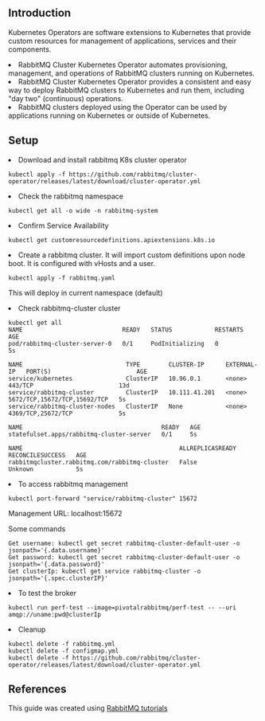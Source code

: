 ## Introduction
Kubernetes Operators are software extensions to Kubernetes that provide custom resources for management of applications, services and their components.
<li>RabbitMQ Cluster Kubernetes Operator automates provisioning, management, and operations of RabbitMQ clusters running on Kubernetes.
<li>RabbitMQ Cluster Kubernetes Operator provides a consistent and easy way to deploy RabbitMQ clusters to Kubernetes and run them, including "day two" (continuous) operations. 
<li>RabbitMQ clusters deployed using the Operator can be used by applications running on Kubernetes or outside of Kubernetes.

## Setup 
<li> Download and install rabbitmq K8s cluster operator

```
kubectl apply -f https://github.com/rabbitmq/cluster-operator/releases/latest/download/cluster-operator.yml
```

<li> Check the rabbitmq namespace 

```
kubectl get all -o wide -n rabbitmq-system
```

<li> Confirm Service Availability

```
kubectl get customresourcedefinitions.apiextensions.k8s.io
```

<li> Create a rabbitmq cluster. It will import custom definitions upon node boot. It is configured with vHosts and a user.

```
kubectl apply -f rabbitmq.yaml
```

This will deploy in current namespace (default)

<li> Check rabbitmq-cluster cluster

```
kubectl get all
NAME                            READY   STATUS            RESTARTS   AGE
pod/rabbitmq-cluster-server-0   0/1     PodInitializing   0          5s      

NAME                             TYPE        CLUSTER-IP      EXTERNAL-IP   PORT(S)                        AGE
service/kubernetes               ClusterIP   10.96.0.1       <none>        443/TCP                        13d
service/rabbitmq-cluster         ClusterIP   10.111.41.201   <none>        5672/TCP,15672/TCP,15692/TCP   5s
service/rabbitmq-cluster-nodes   ClusterIP   None            <none>        4369/TCP,25672/TCP             5s

NAME                                       READY   AGE
statefulset.apps/rabbitmq-cluster-server   0/1     5s

NAME                                            ALLREPLICASREADY   RECONCILESUCCESS   AGE
rabbitmqcluster.rabbitmq.com/rabbitmq-cluster   False              Unknown            5s
```

<li> To access rabbitmq management

```
kubectl port-forward "service/rabbitmq-cluster" 15672
```

Management URL: localhost:15672

Some commands

```
Get username: kubectl get secret rabbitmq-cluster-default-user -o jsonpath='{.data.username}'
Get password: kubectl get secret rabbitmq-cluster-default-user -o jsonpath='{.data.password}'
Get clusterIp: kubectl get service rabbitmq-cluster -o jsonpath='{.spec.clusterIP}'
```

<li> To test the broker

```
kubectl run perf-test --image=pivotalrabbitmq/perf-test -- --uri amqp://uname:pwd@clusterIp
```

<li> Cleanup

```
kubectl delete -f rabbitmq.yml
kubectl delete -f configmap.yml
kubectl delete -f https://github.com/rabbitmq/cluster-operator/releases/latest/download/cluster-operator.yml
```

## References
This guide was created using [RabbitMQ tutorials](https://www.rabbitmq.com/kubernetes/operator/operator-overview.html)
